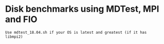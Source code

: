# Disk benchmarks using MDTest, MPI and FIO

 	Use mdtest_18.04.sh if your OS is latest and greatest (if it has libmpi2)
